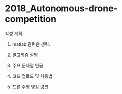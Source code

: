 # 2018_Autonomous-drone-competition

작성 계획:

1. matlab 관련은 생략.

2. 알고리즘 설명

3. 주요 문제점 언급

4. 코드 업로드 및 사용법

5. 드론 주행 영상 링크
